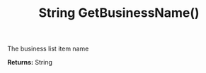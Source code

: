 ﻿---
uid: crmscript_ref_NSContact_GetBusinessName
title: String GetBusinessName()
intellisense: NSContact.GetBusinessName
keywords: NSContact, GetBusinessName
so.topic: reference
---

The business list item name

**Returns:** String


